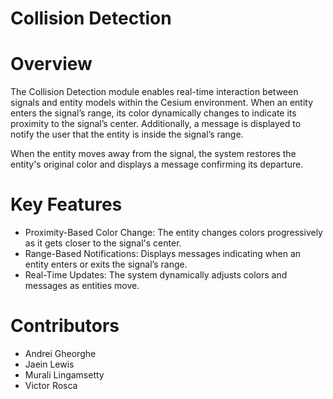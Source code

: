 # Collision Detection

# Overview
The Collision Detection module enables real-time interaction between signals and entity models within the Cesium environment. When an entity enters the signal’s range, its color dynamically changes to indicate its proximity to the signal’s center. Additionally, a message is displayed to notify the user that the entity is inside the signal’s range.

When the entity moves away from the signal, the system restores the entity's original color and displays a message confirming its departure.

# Key Features
- Proximity-Based Color Change: The entity changes colors progressively as it gets closer to the signal's center.
- Range-Based Notifications: Displays messages indicating when an entity enters or exits the signal’s range.
- Real-Time Updates: The system dynamically adjusts colors and messages as entities move.

# Contributors
- Andrei Gheorghe
- Jaein Lewis
- Murali Lingamsetty
- Victor Rosca